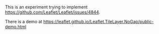 This is an experiment trying to implement https://github.com/Leaflet/Leaflet/issues/4844. 

There is a demo at https://leaflet.github.io/Leaflet.TileLayer.NoGap/public-demo.html
